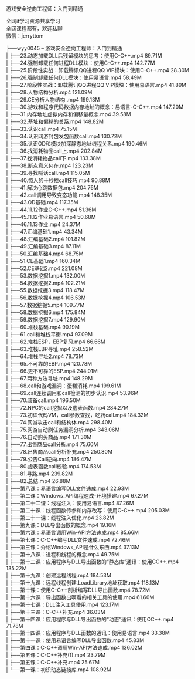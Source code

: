 游戏安全逆向工程师：入门到精通

全网it学习资源共享学习<br>全网课程都有，欢迎私聊<br>微信：jerryttom<br>

├──wyy0045 – 游戏安全逆向工程师：入门到精通<br> | ├──23.动态加载DLL后残留模块的思考：使用C-C++.mp4 89.71M<br> | ├──24.强制卸载任何进程DLL模块：使用C-C++.mp4 142.77M<br> | ├──25.阶段性实战：卸载腾讯QQ进程QQ VIP模块：使用C-C++.mp4 28.30M<br> | ├──26.强制卸载任何DLL模块：使用易语言.mp4 58.49M<br> | ├──27.阶段性实战：卸载腾讯QQ进程QQ VIP模块：使用易语言.mp4 41.89M<br> | ├──28.人物结构分析.mp4 121.09M<br> | ├──29.CE分析人物结构..mp4 199.13M<br> | ├──30.游戏和程序代码数据内存地址的概念：易语言-C-C++.mp4 147.20M<br> | ├──31.内存地址虚拟内存和偏移量概念.mp4 39.58M<br> | ├──32.基址和偏移的关系.mp4 148.82M<br> | ├──33.认识call.mp4 75.15M<br> | ├──34.认识网游封包发包函数call.mp4 130.72M<br> | ├──35.认识OD和模块加深静态地址线程关系.mp4 190.46M<br> | ├──36.找消耗物品call上.mp4 202.84M<br> | ├──37.找消耗物品call下.mp4 133.38M<br> | ├──38.断点意义何在.mp4 123.23M<br> | ├──39.寻找喊话call.mp4 115.05M<br> | ├──40.惊人的十秒找call技巧.mp4 90.88M<br> | ├──41.解决心跳数据包.mp4 204.76M<br> | ├──42.call调用导致变态功能.mp4 148.35M<br> | ├──43.OD基础.mp4 117.35M<br> | ├──44.11.12作业C-C++.mp4 51.36M<br> | ├──45.11.12作业易语言.mp4 50.68M<br> | ├──46.11.13作业.mp4 24.37M<br> | ├──47.汇编基础1.mp4 43.34M<br> | ├──48.汇编基础2.mp4 101.82M<br> | ├──49.汇编基础3.mp4 87.11M<br> | ├──50.汇编基础4.mp4 68.75M<br> | ├──51.CE基础1.mp4 160.34M<br> | ├──52.CE基础2.mp4 221.08M<br> | ├──53.数据挖掘1.mp4 132.00M<br> | ├──54.数据挖掘2.mp4 102.21M<br> | ├──55.数据挖掘3.mp4 118.47M<br> | ├──56.数据挖掘4.mp4 106.53M<br> | ├──57.数据挖掘5.mp4 109.77M<br> | ├──58.数据挖掘6.mp4 175.84M<br> | ├──59.数据挖掘7.mp4 129.90M<br> | ├──60.堆栈基础.mp4 90.19M<br> | ├──61.call和堆栈平衡.mp4 97.09M<br> | ├──62.堆栈ESP，EBP复习.mp4 66.66M<br> | ├──63.堆栈EBP寻址.mp4 258.52M<br> | ├──64.堆栈寻址2.mp4 78.73M<br> | ├──65.不可靠的EBP.mp4 120.78M<br> | ├──66.更不可靠的ESP.mp4 244.01M<br> | ├──67.两种方法寻址.mp4 148.29M<br> | ├──68.call和游戏漏洞：蛋糕消耗.mp4 199.61M<br> | ├──69.call连续调用和call检测的初步认识.mp4 53.96M<br> | ├──70.装备call.mp4 196.50M<br> | ├──72.NPC的call挖掘以及虚表函数.mp4 284.27M<br> | ├──73.初识代码VM，call参数查找，吃药call.mp4 184.32M<br> | ├──74.网游攻击call和结构体.mp4 298.40M<br> | ├──75.网游自动刷任务漏洞分析.mp4 343.06M<br> | ├──76.自动购买商品.mp4 171.30M<br> | ├──77.出售商品call分析.mp4 75.60M<br> | ├──78.出售商品call分析补充.mp4 250.80M<br> | ├──79.公告Call逆向.mp4 186.47M<br> | ├──80.虚表函数call校验.mp4 174.53M<br> | ├──81.寻路.mp4 239.82M<br> | ├──82.总结.mp4 26.88M<br> | ├──第八课：易语言编写DLL文件速成.mp4 22.93M<br> | ├──第二课：Windows_API编程速成-环境搭建.mp4 67.27M<br> | ├──第二十二课：线程注入：使用易语言.mp4 87.26M<br> | ├──第二十课：线程函数传参和内存改写：使用C-C++.mp4 205.03M<br> | ├──第二十一课：线程注入优化.mp4 23.82M<br> | ├──第九课：DLL导出函数的概念.mp4 19.16M<br> | ├──第六课：易语言调用Win-API方法速成.mp4 85.66M<br> | ├──第七课：C-C++编写DLL文件速成.mp4 72.46M<br> | ├──第三课：介绍Windows_API是什么东西.mp4 37.13M<br> | ├──第十八课：进程和线程的概念.mp4 49.75M<br> | ├──第十二课：应用程序与DLL导出函数的“静态库”通讯：使用CC++.mp4 135.22M<br> | ├──第十九课：创建远程线程.mp4 184.53M<br> | ├──第十九课：远程线程创建.LoadLibrary地址获取.mp4 118.13M<br> | ├──第十课：使用C-C++剖析编写DLL导出函数.mp4 78.72M<br> | ├──第十六课：导出函数出啊看的相关工具的使用.mp4 61.60M<br> | ├──第十七课：DLL注入工具使用.mp4 123.17M<br> | ├──第十三课：C-C++补充.mp4 36.03M<br> | ├──第十四课：应用程序与DLL导出函数的“动态”通讯：使用CC++.mp4 71.78M<br> | ├──第十四课：应用程序与DLL函数的通讯：使用易语言.mp4 33.38M<br> | ├──第十一课：使用易语言编写DLL导出函数.mp4 45.83M<br> | ├──第四课：C-C++调用Win-API方法速成.mp4 136.02M<br> | ├──第五课：C-C++补充(1).mp4 23.79M<br> | ├──第五课：C-C++补充.mp4 25.67M<br> | └──第一课：初识动态链接库.mp4 108.92M